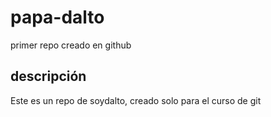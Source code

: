 # papa-dalto
primer repo creado en github

## descripción 
Este es un repo de soydalto, creado solo para el curso de git
